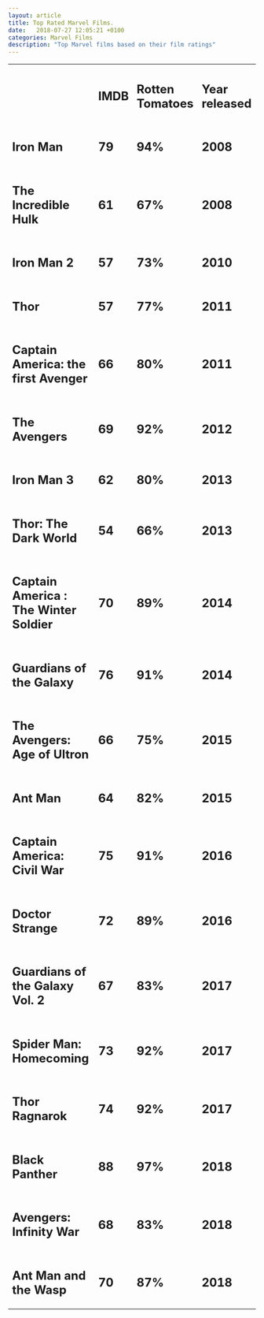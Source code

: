 ```yaml
---
layout: article
title: Top Rated Marvel Films.
date:   2018-07-27 12:05:21 +0100
categories: Marvel Films 
description: "Top Marvel films based on their film ratings"
---
```


<table>

<tr><td><h2></h2></td><td id = "IMDB"><h2>IMDB</h2></td><td id = "rotten-tomatoes"><h2>Rotten Tomatoes</h2></td><td><h2> Year released</h2></td></tr>

<tr id = "iron-man"><td><h2>Iron Man</h2></td><td><h2>79</h2></td><td><h2>94%</h2></td><td><h2>2008</h2></td></tr>

<tr id = "hulk"><td><h2>The Incredible Hulk</h2></td><td><h2>61</h2></td><td><h2>67%</h2></td><td><h2>2008</h2></td></tr>

<tr id = "iron-man"><td><h2>Iron Man 2</h2></td><td><h2>57</h2></td><td><h2>73%</h2></td><td><h2>2010</h2></td></tr>

<tr id = "thor"><td><h2>Thor</h2></td><td><h2>57</h2></td><td><h2>77%</h2></td><td><h2>2011</h2></td></tr>

<tr id = "captain-america"><td><h2>Captain America: the first Avenger</h2></td><td><h2>66</h2></td><td><h2>80%</h2></td><td><h2>2011</h2></td></tr>

<tr id = "the-avengers"><td><h2>The Avengers</h2></td><td><h2>69</h2></td><td><h2>92%</h2></td><td><h2>2012</h2></td></tr>

<tr id = "iron-man"><td><h2>Iron Man 3</h2></td><td><h2>62</h2></td><td><h2>80%</h2></td><td><h2>2013</h2></td></tr>

<tr id = "thor"><td><h2>Thor: The Dark World</h2></td><td><h2>54</h2></td><td><h2>66%</h2></td><td><h2>2013</h2></td></tr>

<tr id = "captain-america"><td><h2>Captain America : The Winter Soldier</h2></td><td><h2>70</h2></td><td><h2>89%</h2></td><td><h2>2014</h2></td></tr>

<tr id = "guardians"><td><h2>Guardians of the Galaxy</h2></td><td><h2>76</h2></td><td><h2>91%</h2></td><td><h2>2014</h2></td></tr>

<tr id = "the-avengers"><td><h2>The Avengers: Age of Ultron</h2></td><td><h2>66</h2></td><td><h2>75%</h2></td><td><h2>2015</h2></td></tr>

<tr id = "ant-man"><td><h2>Ant Man</h2></td><td><h2>64</h2></td><td><h2>82%</h2></td><td><h2>2015</h2></td></tr>

<tr id = "captain-america"><td><h2>Captain America: Civil War</h2></td><td><h2>75</h2></td><td><h2>91%</h2></td><td><h2>2016</h2></td></tr>

<tr id = "doctor-strange"><td><h2>Doctor Strange</h2></td><td><h2>72</h2></td><td><h2>89%</h2></td><td><h2>2016</h2></td></tr>

<tr id = "guardians"><td><h2>Guardians of the Galaxy Vol. 2</h2></td><td><h2>67</h2></td><td><h2>83%</h2></td><td><h2>2017</h2></td></tr>

<tr id = "spider-man"><td><h2>Spider Man: Homecoming</h2></td><td><h2>73</h2></td><td><h2>92%</h2></td><td><h2>2017</h2></td></tr>

<tr id = "thor"><td><h2>Thor Ragnarok</h2></td><td><h2>74</h2></td><td><h2>92%</h2></td><td><h2>2017</h2></td></tr>

<tr id = "black-panther"><td><h2>Black Panther</h2></td><td><h2>88</h2></td><td><h2>97%</h2></td><td><h2>2018</h2></td></tr>

<tr id = "the-avengers"><td><h2>Avengers: Infinity War</h2></td><td><h2>68</h2></td><td><h2>83%</h2></td><td><h2>2018</h2></td></tr>

<tr id = "ant-man"><td><h2>Ant Man and the Wasp</h2></td><td><h2>70</h2></td><td><h2>87%</h2></td><td><h2>2018</h2></td></tr>

</table>